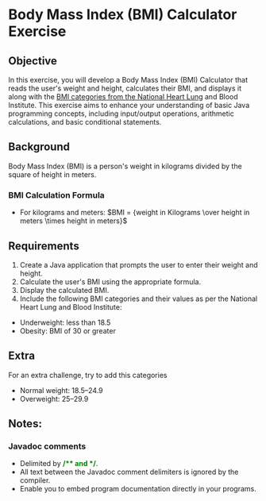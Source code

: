 # Body Mass Index (BMI) Calculator Exercise

## Objective

In this exercise, you will develop a Body Mass Index (BMI) Calculator that reads the user's weight
and height, calculates their BMI, and displays it along with the [BMI categories from
the National Heart Lung](https://www.nhlbi.nih.gov/health/educational/lose_wt/BMI/bmicalc.htm)
and Blood Institute. This exercise aims to enhance your understanding of basic
Java programming concepts, including input/output operations, arithmetic calculations, and
basic conditional statements.

## Background

Body Mass Index (BMI) is a person's weight in kilograms divided by the square of height in meters.

### BMI Calculation Formula

- For kilograms and meters: $BMI = {weight in Kilograms  \over height in meters \times height in meters}$

## Requirements

1. Create a Java application that prompts the user to enter their weight and height. 
2. Calculate the user's BMI using the appropriate formula.
3. Display the calculated BMI.
4. Include the following BMI categories and their values as per the National Heart Lung and Blood Institute:

- Underweight: less than 18.5
- Obesity: BMI of 30 or greater

## Extra
For an extra challenge, try to add this categories

- Normal weight: 18.5–24.9
- Overweight: 25–29.9

## Notes:

### Javadoc comments 
* Delimited by <span style="color:green; font-weight:bold;">/** and */</span>. 
* All text between the Javadoc comment delimiters is ignored by the compiler. 
* Enable you to embed program documentation directly in your programs. 
